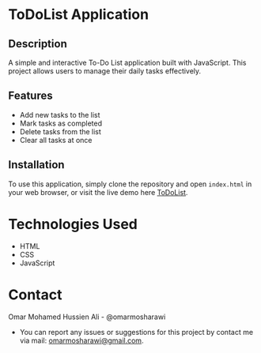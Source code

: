 # ToDoList Application

## Description
A simple and interactive To-Do List application built with JavaScript. This project allows users to manage their daily tasks effectively.

## Features
- Add new tasks to the list
- Mark tasks as completed
- Delete tasks from the list
- Clear all tasks at once

## Installation
To use this application, simply clone the repository and open `index.html` in your web browser, or visit the live demo here [ToDoList](https://omarmosharawi.github.io/ToDoList_JS/).

# Technologies Used
- HTML
- CSS
- JavaScript

# Contact
Omar Mohamed Hussien Ali - @omarmosharawi
- You can report any issues or suggestions for this project by contact me via mail: omarmosharawi@gmail.com.
